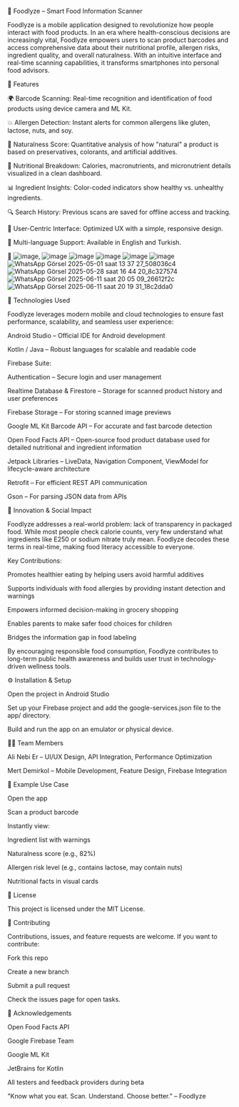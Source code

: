 🍎 Foodlyze – Smart Food Information Scanner

Foodlyze is a mobile application designed to revolutionize how people interact with food products. In an era where health-conscious decisions are increasingly vital, Foodlyze empowers users to scan product barcodes and access comprehensive data about their nutritional profile, allergen risks, ingredient quality, and overall naturalness. With an intuitive interface and real-time scanning capabilities, it transforms smartphones into personal food advisors.


🚀 Features

🌍 Barcode Scanning: Real-time recognition and identification of food products using device camera and ML Kit.

💥 Allergen Detection: Instant alerts for common allergens like gluten, lactose, nuts, and soy.

🌿 Naturalness Score: Quantitative analysis of how "natural" a product is based on preservatives, colorants, and artificial additives.

🌟 Nutritional Breakdown: Calories, macronutrients, and micronutrient details visualized in a clean dashboard.

📊 Ingredient Insights: Color-coded indicators show healthy vs. unhealthy ingredients.

🔍 Search History: Previous scans are saved for offline access and tracking.

👥 User-Centric Interface: Optimized UX with a simple, responsive design.

📲 Multi-language Support: Available in English and Turkish.


📱 ![image](https://github.com/user-attachments/assets/3faddb6b-b664-43a1-a55f-d4b47bce65a9),
![image](https://github.com/user-attachments/assets/6017ca8f-6abd-46ad-a834-44f39755e339)
![image](https://github.com/user-attachments/assets/3ca9f890-24fe-41df-a4e9-521cb544a474)
![image](https://github.com/user-attachments/assets/eff8c962-9909-4f62-a559-3b0e8d129ca0)
![image](https://github.com/user-attachments/assets/3693cc89-4322-402e-a771-ecfc45e19b34)
![image](https://github.com/user-attachments/assets/f23f4e8e-cda1-49af-827d-3ec2e8824729)
![WhatsApp Görsel 2025-05-01 saat 13 37 27_508036c4](https://github.com/user-attachments/assets/49914c35-9632-42e6-8d91-00c576ceb42f)
![WhatsApp Görsel 2025-05-28 saat 16 44 20_8c327574](https://github.com/user-attachments/assets/4f779b98-15b1-40d7-b1aa-cbcc525b9c98)
![WhatsApp Görsel 2025-06-11 saat 20 05 09_26612f2c](https://github.com/user-attachments/assets/363aee9c-d97c-4684-a055-a123c4b126f6)
![WhatsApp Görsel 2025-06-11 saat 20 19 31_18c2dda0](https://github.com/user-attachments/assets/2727c61b-5395-4201-a070-27e360ea6e0b)



🧠 Technologies Used

Foodlyze leverages modern mobile and cloud technologies to ensure fast performance, scalability, and seamless user experience:

Android Studio – Official IDE for Android development

Kotlin / Java – Robust languages for scalable and readable code


Firebase Suite:

Authentication – Secure login and user management

Realtime Database & Firestore – Storage for scanned product history and user preferences

Firebase Storage – For storing scanned image previews

Google ML Kit Barcode API – For accurate and fast barcode detection

Open Food Facts API – Open-source food product database used for detailed nutritional and ingredient information

Jetpack Libraries – LiveData, Navigation Component, ViewModel for lifecycle-aware architecture

Retrofit – For efficient REST API communication

Gson – For parsing JSON data from APIs


🌟 Innovation & Social Impact

Foodlyze addresses a real-world problem: lack of transparency in packaged food. While most people check calorie counts, very few understand what ingredients like E250 or sodium nitrate truly mean. Foodlyze decodes these terms in real-time, making food literacy accessible to everyone.

Key Contributions:

Promotes healthier eating by helping users avoid harmful additives

Supports individuals with food allergies by providing instant detection and warnings

Empowers informed decision-making in grocery shopping

Enables parents to make safer food choices for children

Bridges the information gap in food labeling

By encouraging responsible food consumption, Foodlyze contributes to long-term public health awareness and builds user trust in technology-driven wellness tools.


⚙️ Installation & Setup


Open the project in Android Studio

Set up your Firebase project and add the google-services.json file to the app/ directory.

Build and run the app on an emulator or physical device.

👩‍💼 Team Members

Ali Nebi Er – UI/UX Design, API Integration, Performance Optimization 

Mert Demirkol – Mobile Development, Feature Design, Firebase Integration


🔎 Example Use Case

Open the app

Scan a product barcode

Instantly view:

Ingredient list with warnings

Naturalness score (e.g., 82%)

Allergen risk level (e.g., contains lactose, may contain nuts)

Nutritional facts in visual cards




📜 License

This project is licensed under the MIT License.

🤝 Contributing

Contributions, issues, and feature requests are welcome. If you want to contribute:

Fork this repo

Create a new branch

Submit a pull request

Check the issues page for open tasks.

📢 Acknowledgements

Open Food Facts API

Google Firebase Team

Google ML Kit

JetBrains for Kotlin

All testers and feedback providers during beta

"Know what you eat. Scan. Understand. Choose better." – Foodlyze
